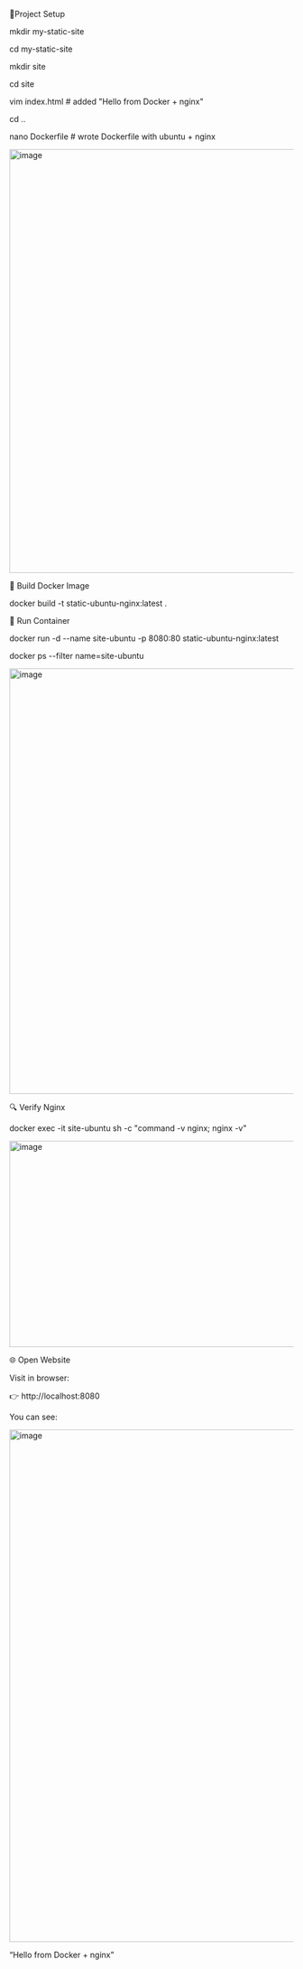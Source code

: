 📂Project Setup

mkdir my-static-site

cd my-static-site

mkdir site

cd site

vim index.html       # added "Hello from Docker + nginx"

cd ..

nano Dockerfile     # wrote Dockerfile with ubuntu + nginx

<img width="1728" height="750" alt="image" src="https://github.com/user-attachments/assets/0947a731-4509-42db-92e3-9ed352d488d9" />


🐳 Build Docker Image

docker build -t static-ubuntu-nginx:latest .

🚀 Run Container

docker run -d --name site-ubuntu -p 8080:80 static-ubuntu-nginx:latest

docker ps --filter name=site-ubuntu

<img width="1909" height="753" alt="image" src="https://github.com/user-attachments/assets/4e595e03-98a0-4932-9b84-2c1d3fb4119d" />

🔍 Verify Nginx

docker exec -it site-ubuntu sh -c "command -v nginx; nginx -v"

<img width="1458" height="365" alt="image" src="https://github.com/user-attachments/assets/4bc6ca5f-d414-4a14-b5a3-18317b5f4afa" />

🌐 Open Website

Visit in browser:

👉 http://localhost:8080

You can see:

<img width="1844" height="907" alt="image" src="https://github.com/user-attachments/assets/6d22bcc8-1fa6-4946-a0dc-5a605d2eac4d" />

“Hello from Docker + nginx”
